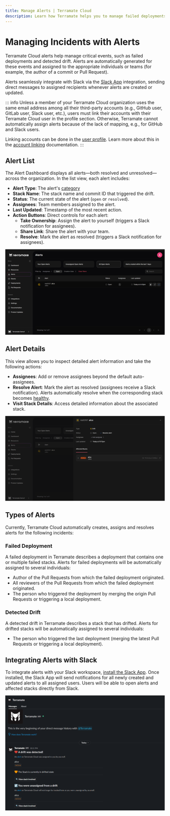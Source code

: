 ```yaml
---
title: Manage Alerts | Terramate Cloud
description: Learn how Terramate helps you to manage failed deployments, drift and more with actionable alerts that seamlessly integrate with Slack.
---
```


# Managing Incidents with Alerts

Terramate Cloud alerts help manage critical events, such as failed deployments and detected drift. Alerts are automatically generated for these events and assigned to the appropriate individuals or teams (for example, the author of a commit or Pull Request).

Alerts seamlessly integrate with Slack via the [Slack App](../integrations/slack.md) integration, sending direct messages to assigned recipients whenever alerts are created or updated.

::: info
Unless a member of your Terramate Cloud organization uses the same email address among all their third-party accounts
(e.g., GitHub user, GitLab user, Slack user, etc.), users must link their accounts with their Terramate Cloud user in the
profile section. Otherwise, Terramate cannot automatically assign alerts because of the lack of mapping, e.g., for
GitHub and Slack users.

Linking accounts can be done in the [user profile](../profile/index.md).
Learn more about this in the [account linking](../profile/account-linking.md) documentation.
:::

## Alert List

The Alert Dashboard displays all alerts—both resolved and unresolved—across the organization. In the list view, each alert includes:

- **Alert Type**: The alert's [category](./index.md#types-of-alerts)
- **Stack Name**: The stack name and commit ID that triggered the drift.
- **Status**: The current state of the alert (`open` or `resolved`).
- **Assignees**: Team members assigned to the alert.
- **Last Updated**: Timestamp of the most recent action.
- **Action Buttons**: Direct controls for each alert:
  - **Take Ownership**: Assign the alert to yourself (triggers a Slack notification for assignees).
  - **Share Link**: Share the alert with your team.
  - **Resolve**: Mark the alert as resolved (triggers a Slack notification for assignees).

![Alerts in Terramate Cloud](../assets/alerts/alert-list.png)


## Alert Details

This view allows you to inspect detailed alert information and take the following actions:

- **Assignees**: Add or remove assignees beyond the default auto-assignees.
- **Resolve Alert**: Mark the alert as resolved (assignees receive a Slack notification). Alerts automatically resolve when the corresponding stack becomes [healthy](../stacks/status.md#healthy).
- **Visit Stack Details**: Access detailed information about the associated stack.

![Slack alert notification](../assets/alerts/alert-details.png)

## Types of Alerts

Currently, Terramate Cloud automatically creates, assigns and resolves alerts for the following incidents:

### Failed Deployment

A failed deployment in Terramate describes a deployment that contains one or multiple failed stacks.
Alerts for failed deployments will be automatically assigned to several individuals:

- Author of the Pull Requests from which the failed deployment originated.
- All reviewers of the Pull Requests from which the failed deployment originated.
- The person who triggered the deployment by merging the origin Pull Requests or triggering a local deployment.

### Detected Drift

A detected drift in Terramate describes a stack that has drifted.
Alerts for drifted stacks will be automatically assigned to several individuals:

- The person who triggered the last deployment (merging the latest Pull Requests or triggering a local deployment).

## Integrating Alerts with Slack

To integrate alerts with your Slack workspace, [install the Slack App](../integrations/slack.md). Once installed, the
Slack App will send notifications for all newly created and updated alerts to all assigned users. Users will be able to
open alerts and affected stacks directly from Slack.

![Slack alert notification](../assets/alerts/slack-notification.png)
